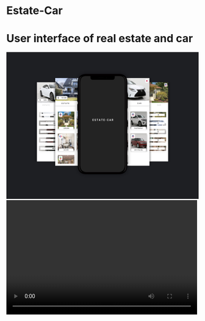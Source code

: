 # Estate-Car

<html>
<body>

  <h1> User interface of real estate and car </h1>

<img src="https://github.com/abolfazlzareikma/estate_car/blob/main/car-estate.jpg">
<video width= "500" height= "300" controls>
  <source src= "https://github.com/abolfazlzareikma/estate_car/blob/main/afz-source-github-car-estate.mp4" type= "video/mp4">
</video>
</body>
</html>
